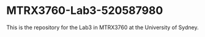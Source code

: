 # MTRX3760-Lab3-520587980
This is the repository for the Lab3 in MTRX3760 at the University of Sydney.
